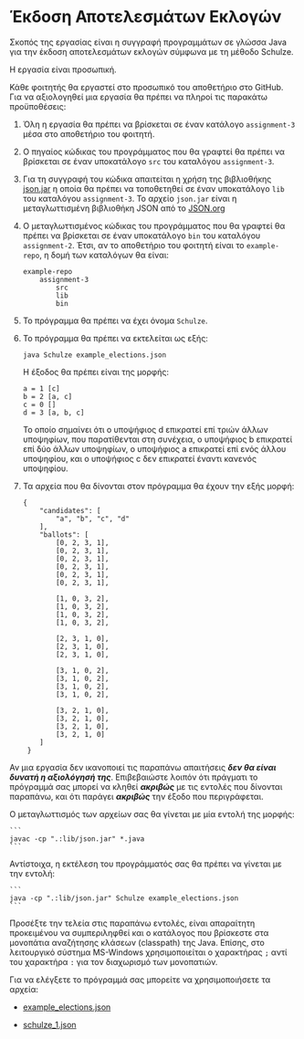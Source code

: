 Έκδοση Αποτελεσμάτων Εκλογών
============================

Σκοπός της εργασίας είναι η συγγραφή προγραμμάτων σε γλώσσα Java για
την έκδοση αποτελεσμάτων εκλογών σύμφωνα με τη μέθοδο Schulze.

Η εργασία είναι προσωπική.

Κάθε φοιτητής θα εργαστεί στο προσωπικό του αποθετήριο στο GitHub. Για
να αξιολογηθεί μια εργασία θα πρέπει να πληροί τις παρακάτω
προϋποθέσεις:

1. Όλη η εργασία θα πρέπει να βρίσκεται σε έναν κατάλογο
  ``assignment-3`` μέσα στο αποθετήριο του φοιτητή.

2. Ο πηγαίος κώδικας του προγράμματος που θα γραφτεί θα πρέπει να βρίσκεται
  σε έναν υποκατάλογο ``src`` του καταλόγου ``assignment-3``.

3. Για τη συγγραφή του κώδικα απαιτείται η χρήση της βιβλιοθήκης
   [json.jar](https://github.com/dmst-algorithms-course/assigmnent-3/blob/master/json.jar)
   η οποία θα πρέπει να τοποθετηθεί σε έναν υποκατάλογο ``lib``
   του καταλόγου ``assignment-3``.
   Το αρχείο ``json.jar`` είναι η μεταγλωττισμένη βιβλιοθήκη JSON από το
   [JSON.org](http://www.json.org/java/)

4. Ο μεταγλωττισμένος κώδικας του προγράμματος που θα γραφτεί θα
  πρέπει να βρίσκεται σε έναν υποκατάλογο ``bin`` του καταλόγου
  ``assignment-2``. Έτσι, αν το αποθετήριο του φοιτητή είναι το
  ``example-repo``, η δομή των καταλόγων θα είναι:
    ```
    example-repo
        assignment-3
            src
            lib
            bin
    ```
5. Το πρόγραμμα θα πρέπει να έχει όνομα ``Schulze``.

6. Το πρόγραμμα θα πρέπει να εκτελείται ως εξής:
    ``` 
    java Schulze example_elections.json
    ```
    Η έξοδος θα πρέπει είναι της μορφής:
    ```
    a = 1 [c]
    b = 2 [a, c]
    c = 0 []
    d = 3 [a, b, c]    
    ```
    Το οποίο σημαίνει ότι ο υποψήφιος d επικρατεί επί τριών άλλων υποψηφίων,
    που παρατίθενται στη συνέχεια, ο υποψήφιος b επικρατεί επί δύο
    άλλων υποψηφίων, ο υποψήφιος a επικρατεί
    επί ενός άλλου υποψηφίου, και ο υποψήφιος c δεν επικρατεί έναντι κανενός
    υποψηφίου.
    
6. Τα αρχεία που θα δίνονται στον πρόγραμμα θα έχουν την εξής μορφή:
   ```
   {
       "candidates": [
           "a", "b", "c", "d"
       ],
       "ballots": [
           [0, 2, 3, 1],
           [0, 2, 3, 1],
           [0, 2, 3, 1],
           [0, 2, 3, 1],
           [0, 2, 3, 1],
           [0, 2, 3, 1],

           [1, 0, 3, 2],
           [1, 0, 3, 2],
           [1, 0, 3, 2],
           [1, 0, 3, 2],
        
           [2, 3, 1, 0],
           [2, 3, 1, 0], 
           [2, 3, 1, 0],

           [3, 1, 0, 2],
           [3, 1, 0, 2], 
           [3, 1, 0, 2],
           [3, 1, 0, 2],        

           [3, 2, 1, 0],
           [3, 2, 1, 0],        
           [3, 2, 1, 0],
           [3, 2, 1, 0]
       ]
    }
   
Αν μια εργασία δεν ικανοποιεί τις παραπάνω απαιτήσεις ***δεν θα είναι
δυνατή η αξιολόγησή της***. Επιβεβαιώστε λοιπόν ότι πράγματι το
πρόγραμμά σας μπορεί να κληθεί ***ακριβώς*** με τις εντολές που δίνονται
παραπάνω, και ότι παράγει ***ακριβώς*** την έξοδο που περιγράφεται.

Ο μεταγλωττισμός των αρχείων σας θα γίνεται με μία εντολή της μορφής:

    ```
    javac -cp ".:lib/json.jar" *.java
    ```

Αντίστοιχα, η εκτέλεση του προγράμματός σας θα πρέπει να γίνεται με την εντολή:

    ```
    java -cp ".:lib/json.jar" Schulze example_elections.json
    ```
Προσέξτε την τελεία στις παραπάνω εντολές, είναι απαραίτητη προκειμένου να 
συμπεριληφθεί και ο κατάλογος που βρίσκεστε στα μονοπάτια αναζήτησης
κλάσεων (classpath) της Java. Επίσης, στο λειτουργικό σύστημα MS-Windows
χρησιμοποιείται ο χαρακτήρας ```;``` αντί του χαρακτήρα ```:``` για
τον διαχωρισμό των μονοπατιών.

Για να ελέγξετε το πρόγραμμά σας μπορείτε να χρησιμοποιήσετε τα αρχεία:

* [example_elections.json](https://github.com/dmst-algorithms-course/assigmnent-3/blob/master/example_elections.json)

* [schulze_1.json](https://github.com/dmst-algorithms-course/assigmnent-3/blob/master/schulze_1.json)


